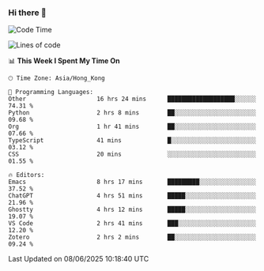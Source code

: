 ### Hi there 👋

<!--
**nicehiro/nicehiro** is a ✨ _special_ ✨ repository because its `README.md` (this file) appears on your GitHub profile.

Here are some ideas to get you started:

- 🔭 I’m currently working on ...
- 🌱 I’m currently learning ...
- 👯 I’m looking to collaborate on ...
- 🤔 I’m looking for help with ...
- 💬 Ask me about ...
- 📫 How to reach me: ...
- 😄 Pronouns: ...
- ⚡ Fun fact: ...
-->

<!--START_SECTION:waka-->
![Code Time](http://img.shields.io/badge/Code%20Time-715%20hrs%2048%20mins-blue)

![Lines of code](https://img.shields.io/badge/From%20Hello%20World%20I%27ve%20Written-1.7%20million%20lines%20of%20code-blue)

📊 **This Week I Spent My Time On** 

```text
🕑︎ Time Zone: Asia/Hong_Kong

💬 Programming Languages: 
Other                    16 hrs 24 mins      ███████████████████░░░░░░   74.31 % 
Python                   2 hrs 8 mins        ██░░░░░░░░░░░░░░░░░░░░░░░   09.68 % 
Org                      1 hr 41 mins        ██░░░░░░░░░░░░░░░░░░░░░░░   07.66 % 
TypeScript               41 mins             █░░░░░░░░░░░░░░░░░░░░░░░░   03.12 % 
CSS                      20 mins             ░░░░░░░░░░░░░░░░░░░░░░░░░   01.55 % 

🔥 Editors: 
Emacs                    8 hrs 17 mins       █████████░░░░░░░░░░░░░░░░   37.52 % 
ChatGPT                  4 hrs 51 mins       █████░░░░░░░░░░░░░░░░░░░░   21.96 % 
Ghostty                  4 hrs 12 mins       █████░░░░░░░░░░░░░░░░░░░░   19.07 % 
VS Code                  2 hrs 41 mins       ███░░░░░░░░░░░░░░░░░░░░░░   12.20 % 
Zotero                   2 hrs 2 mins        ██░░░░░░░░░░░░░░░░░░░░░░░   09.24 % 
```


 Last Updated on 08/06/2025 10:18:40 UTC
<!--END_SECTION:waka-->
